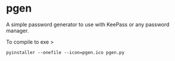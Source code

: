 # pgen


A simple password generator to use with KeePass or any password manager.

To compile to exe >

`pyinstaller --onefile --icon=pgen.ico pgen.py`

